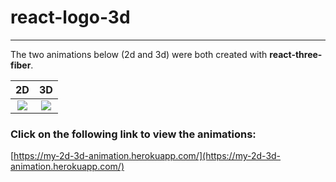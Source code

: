 # react-logo-3d

---

The two animations below (2d and 3d) were both created with **react-three-fiber**.

|                                    2D                                    |                                    3D                                    |
| :----------------------------------------------------------------------: | :----------------------------------------------------------------------: |
| ![](https://www.dropbox.com/s/qctbmba0cuukcbo/2d-landing-page.png?raw=1) | ![](https://www.dropbox.com/s/46tsevv3xkg4dh9/3d-landing-page.png?raw=1) |

### Click on the following link to view the animations:

[https://my-2d-3d-animation.herokuapp.com/](https://my-2d-3d-animation.herokuapp.com/)
